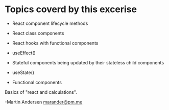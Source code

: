# Topics coverd by this excerise

- React component lifecycle methods

- React class components

- React hooks with functional components

- useEffect()

- Stateful components being updated by their stateless child components

- useState()

- Functional components

Basics of "react and calculations".

-Martin Andersen <marander@pm.me>
